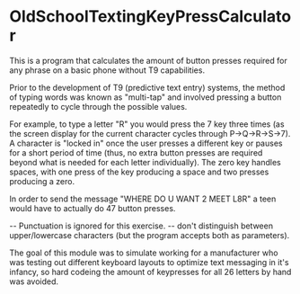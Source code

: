 # OldSchoolTextingKeyPressCalculator
This is a program that calculates the amount of button presses required for any phrase on a basic phone without T9 capabilities.

Prior to the development of T9 (predictive text entry) systems, the method of typing words was known as "multi-tap" and involved pressing a button repeatedly to cycle through the possible values.

For example, to type a letter "R" you would press the 7 key three times (as the screen display for the current character cycles through P->Q->R->S->7). A character is "locked in" once the user presses a different key or pauses for a short period of time (thus, no extra button presses are required beyond what is needed for each letter individually). The zero key handles spaces, with one press of the key producing a space and two presses producing a zero.

In order to send the message "WHERE DO U WANT 2 MEET L8R" a teen would have to actually do 47 button presses.

-- Punctuation is ignored for this exercise. 
-- don't distinguish between upper/lowercase characters (but the program accepts both as parameters).

The goal of this module was to simulate working for a manufacturer who was testing out different keyboard layouts to optimize text messaging in it's infancy, so hard codeing the amount of keypresses for all 26 letters by hand was avoided.
